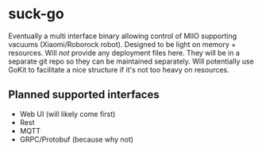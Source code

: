# suck-go
Eventually a multi interface binary allowing control of MIIO supporting vacuums (Xiaomi/Roborock robot). Designed to be light on memory + resources. Will *not* provide any deployment files here. They will be in a separate git repo so they can be maintained separately. Will potentially use GoKit to facilitate a nice structure if it's not too heavy on resources.

## Planned supported interfaces
 - Web UI (will likely come first)
 - Rest
 - MQTT
 - GRPC/Protobuf (because why not)

